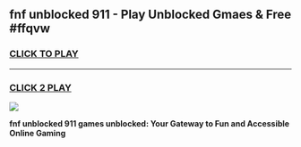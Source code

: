 
## fnf unblocked 911 - Play Unblocked Gmaes & Free #ffqvw
<h3>
<a href="https://news.freeplayer.one?title=fnf_unblocked_911&ref=03M">CLICK TO PLAY</a></h3>
<hr>

<h3>
<a href="https://news.freeplayer.one?title=fnf_unblocked_911&ref=03M">CLICK 2 PLAY</a>
  
</h3>

<a href="https://news.freeplayer.one?title=fnf_unblocked_911&ref=03M"><img src="https://clearcache.store/games.png"></a>


**fnf unblocked 911 games unblocked: Your Gateway to Fun and Accessible Online Gaming**
